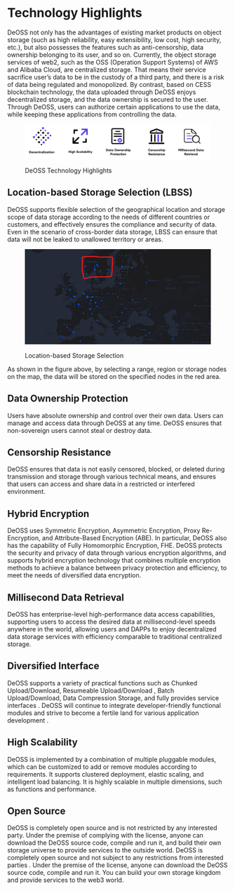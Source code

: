 # Technology Highlights

DeOSS not only has the advantages of existing market products on object storage (such as high reliability, easy extensibility, low cost, high security, etc.), but also possesses the features such as anti-censorship, data ownership belonging to its user, and so on. Currently, the object storage services of web2, such as the OSS (Operation Support Systems) of AWS and Alibaba Cloud, are centralized storage. That means their service sacrifice user’s data to be in the custody of a third party, and there is a risk of data being regulated and monopolized. By contrast, based on CESS blockchain technology, the data uploaded through DeOSS enjoys decentralized storage, and the data ownership is secured to the user. Through DeOSS, users can authorize certain applications to use the data, while keeping these applications from controlling the data.

<figure><img src="picture/technology_highlights.jpg" alt="DeOSS Technology Highlights"><figcaption><p>DeOSS Technology Highlights</p></figcaption></figure>

## Location-based Storage Selection (LBSS)
DeOSS supports flexible selection of the geographical location and storage scope of data storage according to the needs of different countries or customers, and effectively ensures the compliance and security of data. Even in the scenario of cross-border data storage, LBSS can ensure that data will not be leaked to unallowed territory or areas.

<figure><img src="picture/lbss.png" alt="Location-based Storage Selection"><figcaption><p>Location-based Storage Selection</p></figcaption></figure>

As shown in the figure above, by selecting a range, region or storage nodes on the map, the data will be stored on the specified nodes in the red area.
## Data Ownership Protection
Users have absolute ownership and control over their own data. Users can manage and access data through DeOSS at any time. DeOSS ensures that non-sovereign users cannot steal or destroy data.
## Censorship Resistance
DeOSS ensures that data is not easily censored, blocked, or deleted during transmission and storage through various technical means, and ensures that users can access and share data in a restricted or interfered environment.
## Hybrid Encryption
DeOSS uses Symmetric Encryption, Asymmetric Encryption, Proxy Re-Encryption, and Attribute-Based Encryption (ABE). In particular, DeOSS also has the capability of Fully Homomorphic Encryption, FHE. DeOSS protects the security and privacy of data through various encryption algorithms, and supports hybrid encryption technology that combines multiple encryption methods to achieve a balance between privacy protection and efficiency, to meet the needs of diversified data encryption.
## Millisecond Data Retrieval
DeOSS has enterprise-level high-performance data access capabilities, supporting users to access the desired data at millisecond-level speeds anywhere in the world, allowing users and DAPPs to enjoy decentralized data storage services with efficiency comparable to traditional centralized storage.
## Diversified Interface
DeOSS supports a variety of practical functions such as Chunked Upload/Download, Resumeable Upload/Download , Batch Upload/Download, Data Compression Storage, and fully provides service interfaces . DeOSS will continue to integrate developer-friendly functional modules and strive to become a fertile land for various application development .
## High Scalability
DeOSS is implemented by a combination of multiple pluggable modules, which can be customized to add or remove modules according to requirements. It supports clustered deployment, elastic scaling, and intelligent load balancing. It is highly scalable in multiple dimensions, such as functions and performance.
## Open Source
DeOSS is completely open source and is not restricted by any interested party. Under the premise of complying with the license, anyone can download the DeOSS source code, compile and run it, and build their own storage universe to provide services to the outside world.
DeOSS is completely open source and not subject to any restrictions from interested parties . Under the premise of the license, anyone can download the DeOSS source code, compile and run it. You can build your own storage kingdom and provide services to the web3 world.
